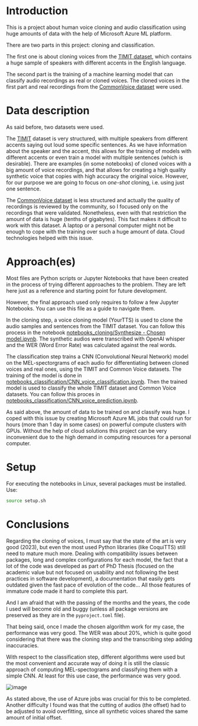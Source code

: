 # Introduction

This is a project about human voice cloning and audio classification using huge amounts of data with the help of Microsoft Azure ML platform.

There are two parts in this project: cloning and classification.

The first one is about cloning voices from the [TIMIT dataset](https://paperswithcode.com/dataset/timit), which contains a huge sample of speakers with different accents in the English language.

The second part is the training of a machine learning model that can classify audio recordings as real or cloned voices. The cloned voices in the first part and real recordings from the [CommonVoice dataset](https://commonvoice.mozilla.org/en/datasets) were used.

# Data description

As said before, two datasets were used.

The [TIMIT](https://paperswithcode.com/dataset/timit) dataset is very structured, with multiple speakers from different accents saying out loud some specific sentences. As we have information about the speaker and the accent, this allows for the training of models with different accents or even train a model with multiple sentences (which is desirable).
There are examples (in some notebooks) of cloned voices with a big amount of voice recordings, and that allows for creating a high quality synthetic voice that copies with high accuracy the original voice.
However, for our purpose we are going to focus on *one-shot* cloning, i.e. using just one sentence.

The [CommonVoice dataset](https://commonvoice.mozilla.org/en/datasets) is less structured and actually the quality of recordings is reviewed by the community, so I focused only on the recordings that were validated. Nonetheless, even with that restriction the amount of data is huge (tenths of gigabytes). This fact makes it difficult to work with this dataset. A laptop or a personal computer might not be enough to cope with the training over such a huge amount of data. Cloud technologies helped with this issue.

# Approach(es)

Most files are Python scripts or Jupyter Notebooks that have been created in the process of trying different approaches to the problem. They are left here just as a reference and starting point for future development.

However, the final approach used only requires to follow a few Jupyter Notebooks. You can use this file as a guide to navigate them.

In the cloning step, a voice cloning model (YourTTS) is used to clone the audio samples and sentences from the TIMIT dataset. You can follow this process in the notebook [notebooks_cloning/Synthesize - Chosen model.ipynb](notebooks_cloning/Synthesize%20-%20Chosen%20model.ipynb). The synthetic audios were transcribed with OpenAI whisper and the WER (Word Error Rate) was calculated against the real words.

The classification step trains a CNN (Convolutional Neural Network) model on the MEL-spectorgrams of each audio for differentiating between cloned voices and real ones, using the TIMIT and Common Voice datasets.
The training of the model is done in [notebooks_classification/CNN_voice_classification.ipynb](notebooks_classification/CNN_voice_classification.ipynb).
Then the trained model is used to classify the whole TIMIT dataset and Common Voice datasets. You can follow this proces in [notebooks_classification/CNN_voice_prediction.ipynb](notebooks_classification/CNN_voice_prediction.ipynb).

As said above, the amount of data to be trained on and classify was huge. I coped with this issue by creating Microsoft Azure ML jobs that could run for hours (more than 1 day in some cases) on powerful compute clusters with GPUs. Without the help of cloud solutions this project can be very inconvenient due to the high demand in computing resources for a personal computer.

# Setup
For executing the notebooks in Linux, several packages must be installed. Use:
```bash
source setup.sh
```

# Conclusions

Regarding the cloning of voices, I must say that the state of the art is very good (2023), but even the most used Python libraries (like CoquiTTS) still need to mature much more.
Dealing with compatibility issues between packages, long and complex configurations for each model, the fact that a lot of the code was developed as part of PhD Thesis (focused on the academic value but not focused on usability and not following the best practices in software development), a documentation that easily gets outdated given the fast pace of evolution of the code... All those features of immature code made it hard to complete this part.

And I am afraid that with the passing of the months and the years, the code I used will become old and buggy (unless all package versions are preserved as they are in the `pyproject.toml` file).

That being said, once I made the chosen algorithm work for my case, the performance was very good. The WER was about 20%, which is quite good considering that there was the cloning step and the transcribing step adding inaccuracies.

With respect to the classification step, different algorithms were used but the most convenient and accurate way of doing it is still the classic approach of computing MEL-spectograms and classifying them with a simple CNN. At least for this use case, the performance was very good.

![image](https://github.com/rubchume/VoiceCloningFakeAudioDetection/assets/83817841/4ebbbfad-0efa-44da-a5bf-4be82e0c33e2)

As stated above, the use of Azure jobs was crucial for this to be completed.
Another difficulty I found was that the cutting of audios (the offset) had to be adjusted to avoid overfitting, since all synthetic voices shared the same amount of initial offset.
